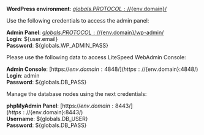 **WordPress environment**: [${globals.PROTOCOL}://${env.domain}/](${globals.PROTOCOL}://${env.domain}/)

Use the following credentials to access the admin panel:

**Admin Panel**: [${globals.PROTOCOL}://${env.domain}/wp-admin/](${globals.PROTOCOL}://${env.domain}/wp-admin/)  
**Login**: ${user.email}  
**Password**: ${globals.WP_ADMIN_PASS}  

Please use the following data to access LiteSpeed WebAdmin Console:

**Admin Console**: [https://${env.domain}:4848/](https://${env.domain}:4848/)   
**Login**: admin    
**Password**: ${globals.DB_PASS}  

Manage the database nodes using the next credentials:

**phpMyAdmin Panel**: [https://${env.domain}:8443/](https://${env.domain}:8443/)  
**Username**: ${globals.DB_USER}    
**Password**: ${globals.DB_PASS}  

